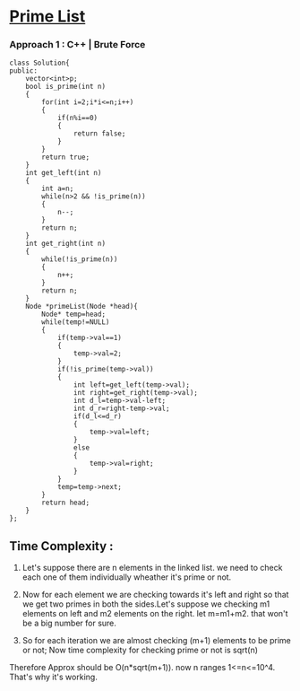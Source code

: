 # <a href="https://practice.geeksforgeeks.org/problems/6cb0782855c0f11445b8d70e220f888e6ea8e22a/1">Prime List</a>

### Approach 1 : C++ | Brute Force

```
class Solution{
public:
    vector<int>p;
    bool is_prime(int n)
    {
        for(int i=2;i*i<=n;i++)
        {
            if(n%i==0)
            {
                return false;
            }
        }
        return true;
    }
    int get_left(int n)
    {
        int a=n;
        while(n>2 && !is_prime(n))
        {
            n--;
        }
        return n;
    }
    int get_right(int n)
    {
        while(!is_prime(n))
        {
            n++;
        }
        return n;
    }
    Node *primeList(Node *head){
        Node* temp=head;
        while(temp!=NULL)
        {
            if(temp->val==1)
            {
                temp->val=2;
            }
            if(!is_prime(temp->val))
            {
                int left=get_left(temp->val);
                int right=get_right(temp->val);
                int d_l=temp->val-left;
                int d_r=right-temp->val;
                if(d_l<=d_r)
                {
                    temp->val=left;
                }
                else
                {
                    temp->val=right;
                }
            }
            temp=temp->next;
        }
        return head;
    }
};
```
## Time Complexity :

1. Let's suppose there are n elements in the linked list.
we need to check each one of them individually wheather it's prime or not.

2. Now for each element we are checking towards it's left and right so that we get two primes in both the sides.Let's suppose we checking m1 elements on left and m2 elements on the right.
let m=m1+m2. that won't be a big number for sure.

3. So for each iteration we are almost checking (m+1) elements to be prime or not;
Now time complexity for checking prime or not is sqrt(n)

Therefore Approx should be O(n*sqrt(m+1)).
now n ranges 1<=n<=10^4.
That's why it's working.

